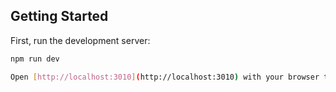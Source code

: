 ## Getting Started

First, run the development server:

```bash
npm run dev

Open [http://localhost:3010](http://localhost:3010) with your browser to see the result.